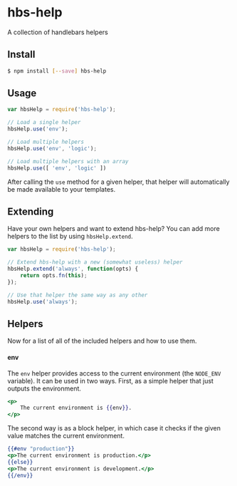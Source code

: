 # hbs-help

A collection of handlebars helpers

## Install

```bash
$ npm install [--save] hbs-help
```

## Usage

```javascript
var hbsHelp = require('hbs-help');

// Load a single helper
hbsHelp.use('env');

// Load multiple helpers
hbsHelp.use('env', 'logic');

// Load multiple helpers with an array
hbsHelp.use([ 'env', 'logic' ])
```

After calling the `use` method for a given helper, that helper will automatically be made available to your templates.

## Extending

Have your own helpers and want to extend hbs-help? You can add more helpers to the list by using `hbsHelp.extend`.

```javascript
var hbsHelp = require('hbs-help');

// Extend hbs-help with a new (somewhat useless) helper
hbsHelp.extend('always', function(opts) {
    return opts.fn(this);
});

// Use that helper the same way as any other
hbsHelp.use('always');
```

## Helpers

Now for a list of all of the included helpers and how to use them.

#### env

The `env` helper provides access to the current environment (the `NODE_ENV` variable). It can be used in two ways. First, as a simple helper that just outputs the environment.

```handlebars
<p>
    The current environment is {{env}}.
</p>
```

The second way is as a block helper, in which case it checks if the given value matches the current environment.

```handlebars
{{#env "production"}}
<p>The current environment is production.</p>
{{else}}
<p>The current environment is development.</p>
{{/env}}
```
